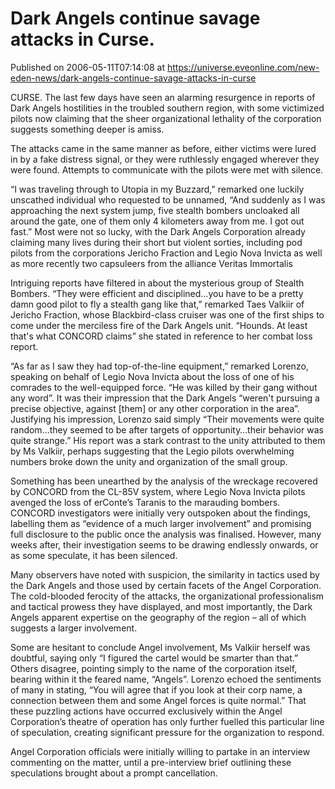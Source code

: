 # Dark Angels continue savage attacks in Curse.
Published on 2006-05-11T07:14:08 at https://universe.eveonline.com/new-eden-news/dark-angels-continue-savage-attacks-in-curse

CURSE. The last few days have seen an alarming resurgence in reports of Dark Angels hostilities in the troubled southern region, with some victimized pilots now claiming that the sheer organizational lethality of the corporation suggests something deeper is amiss. 

The attacks came in the same manner as before, either victims were lured in by a fake distress signal, or they were ruthlessly engaged wherever they were found. Attempts to communicate with the pilots were met with silence. 

“I was traveling through to Utopia in my Buzzard,” remarked one luckily unscathed individual who requested to be unnamed, “And suddenly as I was approaching the next system jump, five stealth bombers uncloaked all around the gate, one of them only 4 kilometers away from me. I got out fast.” Most were not so lucky, with the Dark Angels Corporation already claiming many lives during their short but violent sorties, including pod pilots from the corporations Jericho Fraction and Legio Nova Invicta as well as more recently two capsuleers from the alliance Veritas Immortalis 

Intriguing reports have filtered in about the mysterious group of Stealth Bombers. “They were efficient and disciplined…you have to be a pretty damn good pilot to fly a stealth gang like that,” remarked Taes Valkiir of Jericho Fraction, whose Blackbird-class cruiser was one of the first ships to come under the merciless fire of the Dark Angels unit. “Hounds. At least that's what CONCORD claims” she stated in reference to her combat loss report. 

“As far as I saw they had top-of-the-line equipment,” remarked Lorenzo, speaking on behalf of Legio Nova Invicta about the loss of one of his comrades to the well-equipped force. “He was killed by their gang without any word”. It was their impression that the Dark Angels “weren't pursuing a precise objective, against [them] or any other corporation in the area”. Justifying his impression, Lorenzo said simply “Their movements were quite random…they seemed to be after targets of opportunity…their behavior was quite strange.” His report was a stark contrast to the unity attributed to them by Ms Valkiir, perhaps suggesting that the Legio pilots overwhelming numbers broke down the unity and organization of the small group. 

Something has been unearthed by the analysis of the wreckage recovered by CONCORD from the CL-85V system, where Legio Nova Invicta pilots avenged the loss of erConte’s Taranis to the marauding bombers. CONCORD investigators were initially very outspoken about the findings, labelling them as “evidence of a much larger involvement” and promising full disclosure to the public once the analysis was finalised. However, many weeks after, their investigation seems to be drawing endlessly onwards, or as some speculate, it has been silenced. 

Many observers have noted with suspicion, the similarity in tactics used by the Dark Angels and those used by certain facets of the Angel Corporation. The cold-blooded ferocity of the attacks, the organizational professionalism and tactical prowess they have displayed, and most importantly, the Dark Angels apparent expertise on the geography of the region – all of which suggests a larger involvement. 

Some are hesitant to conclude Angel involvement, Ms Valkiir herself was doubtful, saying only “I figured the cartel would be smarter than that.” Others disagree, pointing simply to the name of the corporation itself, bearing within it the feared name, “Angels”. Lorenzo echoed the sentiments of many in stating, “You will agree that if you look at their corp name, a connection between them and some Angel forces is quite normal.” That these puzzling actions have occurred exclusively within the Angel Corporation’s theatre of operation has only further fuelled this particular line of speculation, creating significant pressure for the organization to respond.

Angel Corporation officials were initially willing to partake in an interview commenting on the matter, until a pre-interview brief outlining these speculations brought about a prompt cancellation.
